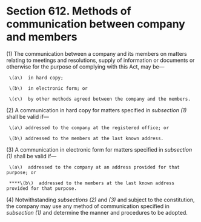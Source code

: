 # Section 612. Methods of communication between company and members

\(1\) The communication between a company and its members on matters relating to meetings and resolutions, supply of information or documents or otherwise for the purpose of complying with this Act, may be—

     \(a\)  in hard copy;

     \(b\)  in electronic form; or

     \(c\)  by other methods agreed between the company and the members.

\(2\) A communication in hard copy for matters specified in _subsection \(1\)_ shall be valid if—

     \(a\) addressed to the company at the registered office; or

     \(b\) addressed to the members at the last known address.

\(3\) A communication in electronic form for matters specified in _subsection \(1\)_ shall be valid if—

     \(a\)  addressed to the company at an address provided for that purpose; or

     ****\(b\)  addressed to the members at the last known address provided for that purpose.

\(4\) Notwithstanding _subsections \(2\)_ and _\(3\)_ and subject to the constitution, the company may use any method of communication specified in _subsection \(1\)_ and determine the manner and procedures to be adopted.

